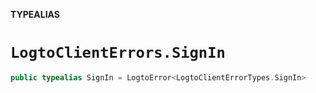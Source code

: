 **TYPEALIAS**

# `LogtoClientErrors.SignIn`

```swift
public typealias SignIn = LogtoError<LogtoClientErrorTypes.SignIn>
```
